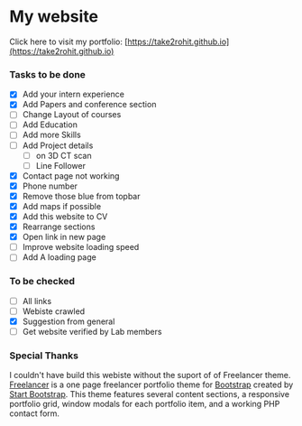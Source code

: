 # My website

Click here to visit my portfolio: [https://take2rohit.github.io](https://take2rohit.github.io)

### Tasks to be done

- [X] Add your intern experience
- [X] Add Papers and conference section
- [ ] Change Layout of courses  
- [ ] Add Education
- [ ] Add more Skills
- [ ] Add Project details 
	- [ ] on 3D CT scan
    - [ ] Line Follower
- [X] Contact page not working
- [X] Phone number 
- [X] Remove those blue from topbar
- [X] Add maps if possible
- [X] Add this website to CV
- [X] Rearrange sections
- [X] Open link in new page
- [ ] Improve website loading speed
- [ ] Add A loading page

### To be checked

- [ ] All links
- [ ] Webiste crawled
- [X] Suggestion from general
- [ ] Get website verified by Lab members

### Special Thanks

I couldn't have build this webiste without the suport of of Freelancer theme.
<br>[Freelancer](http://startbootstrap.com/template-overviews/freelancer/) is a one page freelancer portfolio theme for [Bootstrap](http://getbootstrap.com/) created by [Start Bootstrap](http://startbootstrap.com/). This theme features several content sections, a responsive portfolio grid, window modals for each portfolio item, and a working PHP contact form.

